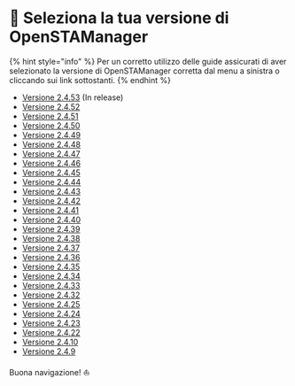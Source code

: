 # 🚀 Seleziona la tua versione di OpenSTAManager

{% hint style="info" %}
Per un corretto utilizzo delle guide assicurati di aver selezionato la versione di OpenSTAManager corretta dal menu a sinistra o cliccando sui link sottostanti.
{% endhint %}

* [Versione 2.4.53](https://app.gitbook.com/o/-LZJeLfzoGzXuWwoEM9l/s/uKNNL1aO3bAHUmeYxE4d/) (In release)
* [Versione 2.4.52](https://app.gitbook.com/o/-LZJeLfzoGzXuWwoEM9l/s/im94lphsY2XeBAZM0rjY/)&#x20;
* [Versione 2.4.51](https://app.gitbook.com/o/-LZJeLfzoGzXuWwoEM9l/s/4S4xZWnStUxAogygzHZy/)&#x20;
* [Versione 2.4.50](https://app.gitbook.com/o/-LZJeLfzoGzXuWwoEM9l/s/6seh7pQ8bxPuYVbucP2a/)
* [Versione 2.4.49](https://app.gitbook.com/o/-LZJeLfzoGzXuWwoEM9l/s/HkarRUNnQs3BlPGtGaAI/)
* [Versione 2.4.48](https://app.gitbook.com/o/-LZJeLfzoGzXuWwoEM9l/s/BZsjjMPIXBBaW8bd80O7/)&#x20;
* [Versione 2.4.47](https://app.gitbook.com/o/-LZJeLfzoGzXuWwoEM9l/s/byQg2JLTruCde0Juihkz/)
* [Versione 2.4.46](https://app.gitbook.com/o/-LZJeLfzoGzXuWwoEM9l/s/Ms43C8LF4F3KAbHQYYNk/)
* [Versione 2.4.45](https://app.gitbook.com/o/-LZJeLfzoGzXuWwoEM9l/s/i5uyFSGMDlB9w3LquWiH/)
* [Versione 2.4.44](https://app.gitbook.com/o/-LZJeLfzoGzXuWwoEM9l/s/ZZA2XynwPzvdLBBT6xb4/)&#x20;
* [Versione 2.4.43](https://app.gitbook.com/o/-LZJeLfzoGzXuWwoEM9l/s/oPNIKGtzKp0w3l8gqj50/)&#x20;
* [Versione 2.4.42](https://app.gitbook.com/o/-LZJeLfzoGzXuWwoEM9l/s/4HU8ZNEYKjp38cThIJQk/)
* [Versione 2.4.41](https://app.gitbook.com/o/-LZJeLfzoGzXuWwoEM9l/s/2UBYFzZ0uSbNRXL14nao/)&#x20;
* [Versione 2.4.40](https://app.gitbook.com/o/-LZJeLfzoGzXuWwoEM9l/s/1wvTdiHpnuBjaHw2cIat/)&#x20;
* [Versione 2.4.39](https://app.gitbook.com/o/-LZJeLfzoGzXuWwoEM9l/s/udbmyQrl0FL3lcDlHZWD/)&#x20;
* [Versione 2.4.38](https://app.gitbook.com/o/-LZJeLfzoGzXuWwoEM9l/s/VdQbwaqLPl0WvFB4VRVh/)
* [Versione 2.4.37](https://app.gitbook.com/o/-LZJeLfzoGzXuWwoEM9l/s/ROhs5WX7kplHryvJlRkv/)&#x20;
* [Versione 2.4.36](https://app.gitbook.com/o/-LZJeLfzoGzXuWwoEM9l/s/Lni7nOZS1rw6izw8XaRw/)
* [Versione 2.4.35](https://app.gitbook.com/o/-LZJeLfzoGzXuWwoEM9l/s/YDclG5L1dBFKqS7vqZat/)
* [Versione 2.4.34](https://app.gitbook.com/o/-LZJeLfzoGzXuWwoEM9l/s/jwkiXHsyzdxQsSHrOJ9a/)
* [Versione 2.4.33](https://app.gitbook.com/o/-LZJeLfzoGzXuWwoEM9l/s/fCJHdU9AEDiY8NImgnKk/)
* [Versione 2.4.32 ](https://app.gitbook.com/o/-LZJeLfzoGzXuWwoEM9l/s/aF5PSva1n5cEMIhtDxSA/)
* [Versione 2.4.25](https://app.gitbook.com/o/-LZJeLfzoGzXuWwoEM9l/s/-LZJeLg23eVDvrCv74U7-887967055/)
* [Versione 2.4.24](https://app.gitbook.com/o/-LZJeLfzoGzXuWwoEM9l/s/-LZJeLg23eVDvrCv74U7-1555242653/)
* [Versione 2.4.23](https://app.gitbook.com/o/-LZJeLfzoGzXuWwoEM9l/s/-LZJeLg23eVDvrCv74U7-980611001/)
* [Versione 2.4.22](https://app.gitbook.com/o/-LZJeLfzoGzXuWwoEM9l/s/-LZJeLg23eVDvrCv74U7-4220097936/)
* [Versione 2.4.10](https://app.gitbook.com/o/-LZJeLfzoGzXuWwoEM9l/s/-LZJeLg23eVDvrCv74U7-1701476109/)
* [Versione 2.4.9](https://app.gitbook.com/o/-LZJeLfzoGzXuWwoEM9l/s/-LZJeLg23eVDvrCv74U7-1884464131/)

Buona navigazione! ⛵
